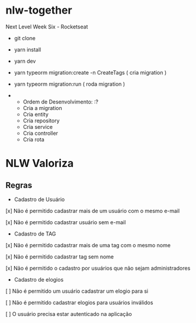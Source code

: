 # nlw-together
Next Level Week Six - Rocketseat

 - git clone 

 - yarn install

 - yarn dev

 - yarn typeorm migration:create -n CreateTags ( cria migration )

 - yarn typeorm migration:run ( roda migration )

 * - Ordem de Desenvolvimento: :?
    * Cria a migration
    * Cria entity
    * Cria repository
    * Cria service
    * Cria controller
    * Cria rota

 # NLW Valoriza

## Regras

- Cadastro de Usuário

 [x] Não é permitido cadastrar mais de um usuário com o mesmo e-mail

 [x] Não é permitido cadastrar usuário sem e-mail

- Cadastro de TAG

[x] Não é permitido cadastrar mais de uma tag com o mesmo nome

[x] Não é permitido cadastrar tag sem nome

[x] Não é permitido o cadastro por usuários que não sejam administradores

- Cadastro de elogios

[ ] Não é permitido um usuário cadastrar um elogio para si

[ ] Não é permitido cadastrar elogios para usuários inválidos

[ ] O usuário precisa estar autenticado na aplicação
